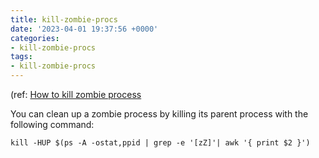 ```yaml
---
title: kill-zombie-procs
date: '2023-04-01 19:37:56 +0000'
categories:
- kill-zombie-procs
tags:
- kill-zombie-procs
---
```



(ref: [How to kill zombie
process](http://stackoverflow.com/questions/16944886/how-to-kill-zombie-process)

You can clean up a zombie process by killing its parent process with the
following command:

`kill -HUP $(ps -A -ostat,ppid | grep -e '[zZ]'| awk '{ print $2 }')`